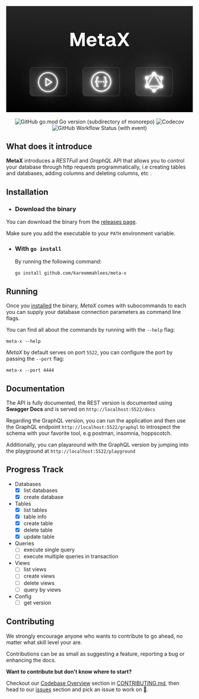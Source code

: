<img src="./docs/banner.png"/>
<p></p>
<div align='center'>

![GitHub go.mod Go version (subdirectory of monorepo)](https://img.shields.io/github/go-mod/go-version/kareemmahlees/meta-x)
![Codecov](https://img.shields.io/codecov/c/github/kareemmahlees/meta-x)
![GitHub Workflow Status (with event)](https://img.shields.io/github/actions/workflow/status/kareemmahlees/meta-x/lint.yml)

</div>

## What does it introduce

**MetaX** introduces a _RESTFull_ and _GraphQL_ API that allows you to control your database through http requests programmatically, i.e creating tables and databases, adding columns and deleting columns, etc .

<!-- [Screen shot of running application](./docs/screenshot.png) -->

## Installation

- ### Download the binary

You can download the binary from the [releases page](https://github.com/kareemmahlees/meta-x/releases/latest).

Make sure you add the executable to your `PATH` environment variable.

- ### With `go install`

  By running the following command:

  ```shell
  go install github.com/kareemmahlees/meta-x
  ```

## Running

Once you [installed](#installation) the binary, _MetaX_ comes with subocommands to each you can supply your database connection parameters as command line flags.

You can find all about the commands by running with the `--help` flag:

```shell
meta-x --help
```

_MetaX_ by default serves on port `5522`, you can configure the port by passing the `--port` flag:

```shell
meta-x --port 4444
```

## Documentation

The API is fully documented, the REST version is documented using **Swagger Docs** and is served on `http://localhost:5522/docs`

Regarding the GraphQL version, you can run the application and then use the GraphQL endpoint `http://localhost:5522/graphql` to introspect the schema with your favorite tool, e.g postman, insomnia, hoppscotch.

Additionally, you can playaround with the GraphQL version by jumping into the playground at `http://localhost:5522/playground`

## Progress Track

- Databases
  - [x] list databases
  - [x] create database
- Tables
  - [x] list tables
  - [x] table info
  - [x] create table
  - [x] delete table
  - [x] update table
- Queries
  - [ ] execute single query
  - [ ] execute multiple queries in transaction
- Views
  - [ ] list views
  - [ ] create views
  - [ ] delete views
  - [ ] query by views
- Config
  - [ ] get version

## Contributing

We strongly encourage anyone who wants to contribute to go ahead, no matter what skill level your are.

Contributions can be as small as suggesting a feature, reporting a bug or enhancing the docs.

**Want to contribute but don't know where to start?**

Checkout our [Codebase Overview](./CONTRIBUTING.md#codebase-overview) section in [CONTRIBUTING.md](./CONTRIBUTING.md), then head to our [issues](https://github.com/kareemmahlees/meta-x/issues) section and pick an issue to work on 🚀.
